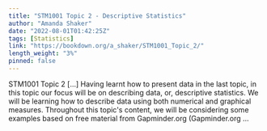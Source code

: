 ```yaml
---
title: "STM1001 Topic 2 - Descriptive Statistics"
author: "Amanda Shaker"
date: "2022-08-01T01:42:25Z"
tags: [Statistics]
link: "https://bookdown.org/a_shaker/STM1001_Topic_2/"
length_weight: "3%"
pinned: false
---
```


STM1001 Topic 2 [...] Having learnt how to present data in the last topic, in this topic our focus will be on describing data, or, descriptive statistics. We will be learning how to describe data using both numerical and graphical measures. Throughout this topic's content, we will be considering some examples based on free material from Gapminder.org (Gapminder.org ...
